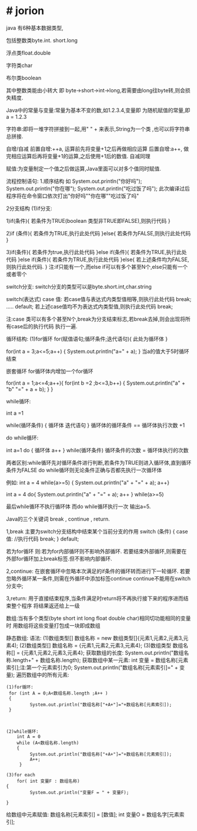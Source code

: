 # # jorion

java 有6种基本数据类型,

包括整数类byte.int. short.long

浮点类float.double

字符类char

布尔类boolean

其中整数类能由小转大 即 byte→short→int→long,若需要由long往byte转,则会损失精度.

Java中的常量与变量:常量为基本不变的数,如1.2.3.4,变量即 为随机赋值的常量,即a = 1.2.3

字符串:即将一堆字符拼接到一起,用" " +  来表示,String为一个类 ,也可以将字符串总拼接.

自增/自减
前置自增:++a, 运算前先将变量+1之后再做相应运算
后置自增:a++, 做完相应运算后再将变量+1的运算,之后使用+1后的数值.
自减同理

赋值:为变量制定一个值之后做运算,Java里面可以对多个值同时赋值.

流程控制语句:
1.顺序结构
如
System.out.println("你好吗");
System.out.println("你在哪");
System.out.println("吃过饭了吗");
此次编译过后程序将在命令窗口依次打出"你好吗""你在哪""吃过饭了吗"

2分支结构
(1)if分支:


1)if(条件){
	若条件为TRUE(boolean 类型非TRUE即FALSE),则执行代码
}




2)if (条件){
	若条件为TRUE,执行此处代码
}else{
	若条件为FALSE,则执行此处代码
}




3)if(条件){
	若条件为true,执行此处代码
}else if(条件){
	若条件为TRUE,执行此处代码
}else if(条件){
	若条件为TRUE,执行此处代码
}else{
	若上述条件均为FALSE,则执行此处代码.
}
注:if只能有一个,而else if可以有多个甚至N个,else只能有一个或者零个





switch分支:
switch分支的类型可以是byte.short.int,char.string

switch(表达式)
case 值:
  若case值与表达式内类型值相等,则执行此处代码
break;
.....
default;
     若上述case值均不为表达式内类型值,则执行此处代码
break;

注:case 类可以有多个甚至N个,break为分支结束标志,若break去掉,则会出现将所有case后的执行代码
执行一遍.



循环结构:
(1)for循环
for(赋值语句;循环条件;迭代语句){
   此处为循环体
}

for(int a = 3;a<=5;a++)
{
   System.out.println("a=" + a);
}
当a的值大于5时循环结束

嵌套循环
for循环体内增加一个for循环

for(int a = 1;a<=4;a++){
	for(int b =2 ;b<=3,b++)	{
	System.out.println("a" + "b" "=" + a + b);
	}
	}


while循环:


int a =1

while(循环条件)
{
   循环体
   迭代语句
   }
循环体的循环条件 == 循环体执行次数 +1 



do while循环:

int a=1
do {
    循环体
   a++ 
   }
while(循环条件)
循环条件的次数 = 循环体执行的次数

两者区别:while循环先对循环条件进行判断,若条件为TRUE则进入循环体,直到循环条件为FALSE
         do while循环则无论条件正确与否都先执行一次循环体

例如:
int a = 4
while(a>=5)
{
   System.out.println("a" + "=" + a);
   a++}


int a = 4
do{
    System.out.println("a" + "=" + a);
    a++
    }
   while(a>=5)



最后while循环不执行循环体
而do while循环执行一次 输出a=5.





Java的三个关键词 break  , continue ,  return.

1,break 
主要为switch分支结构中结束某个当前分支的作用
	switch (条件)
	{
	case 值:
   //执行代码
	break;
	}
	default;


若为for循环
则:若为for内部循环则不影响外部循环.
   若要结束外部循环,则需要在外部for循环加上break标签.但不影响内部循环.


2,continue:
在嵌套循环中忽略本次满足的if条件的循环转而进行下一轮循环.
若要忽略外循环某一条件,则需在外循环中添加标签continue
continue不能用在switch分支中;


3,return:
用于直接结束程序,当条件满足时return将不再执行接下来的程序进而结束整个程序
将结果返还给上一级

数组:当有多个类型(byte short int long float double char)相同切功能相同的变量时
用数组将这些变量打包成一块即成数组

静态数组:
语法: (1)数组类型[] 数组名称 = new 数组类型[]{元素1,元素2,元素3,元素4);
	  (2)数组类型[] 数组名称 = {元素1,元素2,元素3,元素4};
      (3)数组类型 数组名称[] = {元素1,元素2,元素3,元素4};
 获取数组的长度:
             System.out.println("数组名称.length+" + 数组名称.length);
 获取数组中某一元素:
	            int 变量 = 数组名称[元素索引];注:第一个元素索引为0;
			 System.out.println("数组名称[元素索引]=" + 变量); 
 遍历数组中的所有元素:
		
 
	(1)for循环:
	 for (int A = 0;A<数组名称.length ;A++ )
	 {
			 System.out.println("数组名称["+A+"]="+数组名称[元素索引]);
	 }
		
		
		
	(2)while循环:
		int A = 0
		while (A<数组名称.length)
		{
			 System.out.println("数组名称["+A+"]="+数组名称[元素索引]);
			 A++;
		 }

	(3)for each
		for( int 变量F : 数组名称)
	{
			 System.out.println("变量F = " + 变量F);

	}

给数组中元素赋值:
	   数组名称[元素索引] = [数值];
		int 变量O = 数组名字[元素索引];
